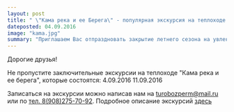 ```yaml
---
layout: post
title: " \"Кама река и ее Берега\" - популярная экскурсия на теплоходе в Хохловку! Последние даты сезона!"
dateposted: 04.09.2016
image: "kama.jpg"
summary: "Приглашаем Вас отпраздновать закрытие летнего сезона на увлекательной экскурсии \"Кама река и ее Берега\""
---
```


Дорогие друзья!

Не пропустите заключительные экскурсии на теплоходе "Кама река и ее берега", которые состоятся: 4.09.2016 11.09.2016

Записаться на экскурсии можно написав нам на [turobozperm@mail.ru](mailto:turobozperm@mail.ru) или по [тел. 8(908)275-70-92](tel:89082757092).
Подробное описание экскурсий [здесь](<https://www.turoboz.com/tours/1067>)
